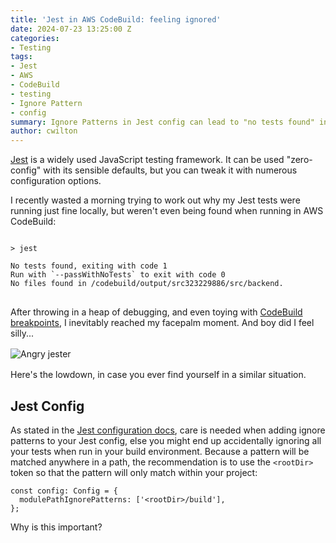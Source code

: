 ```yaml
---
title: 'Jest in AWS CodeBuild: feeling ignored'
date: 2024-07-23 13:25:00 Z
categories:
- Testing
tags:
- Jest
- AWS
- CodeBuild
- testing
- Ignore Pattern
- config
summary: Ignore Patterns in Jest config can lead to "no tests found" in CI
author: cwilton
---
```


[Jest](https://jestjs.io/) is a widely used JavaScript testing framework. It can be used "zero-config" with its sensible defaults, but you can tweak it with numerous configuration options.

I recently wasted a morning trying to work out why my Jest tests were running just fine locally, but weren't even being found when running in AWS CodeBuild:

<pre style="margin-left: 0; margin-right: 0;">
<code>
&gt; jest

No tests found, exiting with code 1
Run with `--passWithNoTests` to exit with code 0
No files found in /codebuild/output/src323229886/src/backend.
</code>
</pre>

After throwing in a heap of debugging, and even toying with [CodeBuild breakpoints](https://docs.aws.amazon.com/codebuild/latest/userguide/session-manager.html#ssm-pause-build), I inevitably reached my facepalm moment. And boy did I feel silly...

<img src="/uploads/jester-grrr.png" alt="Angry jester" title="I jest you not" style="display: block; margin: 1rem auto;" />

Here's the lowdown, in case you ever find yourself in a similar situation.

## Jest Config

As stated in the [Jest configuration docs](https://jestjs.io/docs/configuration#modulepathignorepatterns-arraystring), care is needed when adding ignore patterns to your Jest config, else you might end up accidentally ignoring all your tests when run in your build environment. Because a pattern will be matched anywhere in a path, the recommendation is to use the `<rootDir>` token so that the pattern will only match within your project:

```
const config: Config = {
  modulePathIgnorePatterns: ['<rootDir>/build'],
};
```

Why is this important?